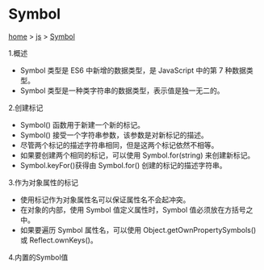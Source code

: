# Symbol

[home](index) > [js](js:index) > [Symbol](js:es6-symbol)

1.概述

+ Symbol 类型是 ES6 中新增的数据类型，是 JavaScript 中的第 7 种数据类型。
+ Symbol 类型是一种类字符串的数据类型，表示值是独一无二的。

2.创建标记

+ Symbol() 函数用于新建一个新的标记。
+ Symbol() 接受一个字符串参数，该参数是对新标记的描述。
+ 尽管两个标记的描述字符串相同，但是这两个标记依然不相等。
+ 如果要创建两个相同的标记，可以使用 Symbol.for(string) 来创建新标记。
+ Symbol.keyFor()获得由 Symbol.for() 创建的标记的描述字符串。

3.作为对象属性的标记

+ 使用标记作为对象属性名可以保证属性名不会起冲突。
+ 在对象的内部，使用 Symbol 值定义属性时，Symbol 值必须放在方括号之中。
+ 如果要遍历 Symbol 属性名，可以使用 Object.getOwnPropertySymbols() 或 Reflect.ownKeys()。

4.内置的Symbol值
